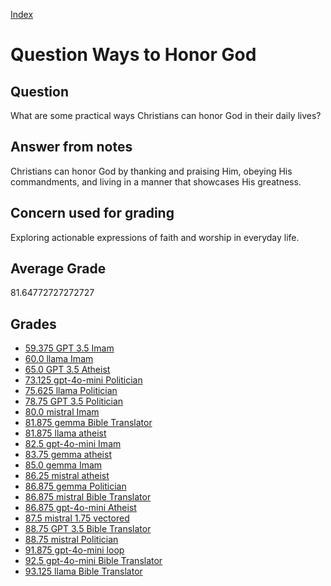 
[Index](../../index.md)
# Question Ways to Honor God
## Question
What are some practical ways Christians can honor God in their daily lives?

## Answer from notes
Christians can honor God by thanking and praising Him, obeying His commandments, and living in a manner that showcases His greatness.

## Concern used for grading
Exploring actionable expressions of faith and worship in everyday life.

## Average Grade
81.64772727272727

## Grades
 * [59.375 GPT 3.5 Imam](../answers/GPT_3.5_Imam/Ways_to_Honor_God.md)
 * [60.0 llama Imam](../answers/llama_Imam/Ways_to_Honor_God.md)
 * [65.0 GPT 3.5 Atheist](../answers/GPT_3.5_Atheist/Ways_to_Honor_God.md)
 * [73.125 gpt-4o-mini Politician](../answers/gpt-4o-mini_Politician/Ways_to_Honor_God.md)
 * [75.625 llama Politician](../answers/llama_Politician/Ways_to_Honor_God.md)
 * [78.75 GPT 3.5 Politician](../answers/GPT_3.5_Politician/Ways_to_Honor_God.md)
 * [80.0 mistral Imam](../answers/mistral_Imam/Ways_to_Honor_God.md)
 * [81.875 gemma Bible Translator](../answers/gemma_Bible_Translator/Ways_to_Honor_God.md)
 * [81.875 llama atheist](../answers/llama_atheist/Ways_to_Honor_God.md)
 * [82.5 gpt-4o-mini Imam](../answers/gpt-4o-mini_Imam/Ways_to_Honor_God.md)
 * [83.75 gemma atheist](../answers/gemma_atheist/Ways_to_Honor_God.md)
 * [85.0 gemma Imam](../answers/gemma_Imam/Ways_to_Honor_God.md)
 * [86.25 mistral atheist](../answers/mistral_atheist/Ways_to_Honor_God.md)
 * [86.875 gemma Politician](../answers/gemma_Politician/Ways_to_Honor_God.md)
 * [86.875 mistral Bible Translator](../answers/mistral_Bible_Translator/Ways_to_Honor_God.md)
 * [86.875 gpt-4o-mini Atheist](../answers/gpt-4o-mini_Atheist/Ways_to_Honor_God.md)
 * [87.5 mistral 1.75 vectored](../answers/mistral_1.75_vectored/Ways_to_Honor_God.md)
 * [88.75 GPT 3.5 Bible Translator](../answers/GPT_3.5_Bible_Translator/Ways_to_Honor_God.md)
 * [88.75 mistral Politician](../answers/mistral_Politician/Ways_to_Honor_God.md)
 * [91.875 gpt-4o-mini loop](../answers/gpt-4o-mini_loop/Ways_to_Honor_God.md)
 * [92.5 gpt-4o-mini Bible Translator](../answers/gpt-4o-mini_Bible_Translator/Ways_to_Honor_God.md)
 * [93.125 llama Bible Translator](../answers/llama_Bible_Translator/Ways_to_Honor_God.md)
